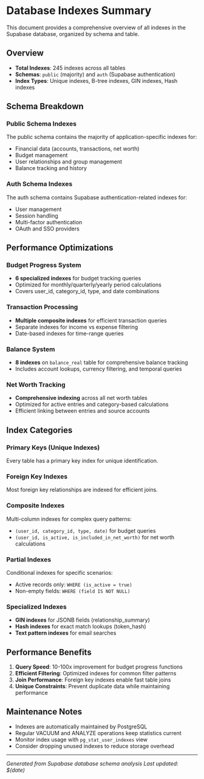 # Database Indexes Summary

This document provides a comprehensive overview of all indexes in the Supabase database, organized by schema and table.

## Overview

- **Total Indexes**: 245 indexes across all tables
- **Schemas**: `public` (majority) and `auth` (Supabase authentication)
- **Index Types**: Unique indexes, B-tree indexes, GIN indexes, Hash indexes

## Schema Breakdown

### Public Schema Indexes

The public schema contains the majority of application-specific indexes for:

- Financial data (accounts, transactions, net worth)
- Budget management
- User relationships and group management
- Balance tracking and history

### Auth Schema Indexes

The auth schema contains Supabase authentication-related indexes for:

- User management
- Session handling
- Multi-factor authentication
- OAuth and SSO providers

## Performance Optimizations

### Budget Progress System

- **6 specialized indexes** for budget tracking queries
- Optimized for monthly/quarterly/yearly period calculations
- Covers user_id, category_id, type, and date combinations

### Transaction Processing

- **Multiple composite indexes** for efficient transaction queries
- Separate indexes for income vs expense filtering
- Date-based indexes for time-range queries

### Balance System

- **8 indexes** on `balance_real` table for comprehensive balance tracking
- Includes account lookups, currency filtering, and temporal queries

### Net Worth Tracking

- **Comprehensive indexing** across all net worth tables
- Optimized for active entries and category-based calculations
- Efficient linking between entries and source accounts

## Index Categories

### Primary Keys (Unique Indexes)

Every table has a primary key index for unique identification.

### Foreign Key Indexes

Most foreign key relationships are indexed for efficient joins.

### Composite Indexes

Multi-column indexes for complex query patterns:

- `(user_id, category_id, type, date)` for budget queries
- `(user_id, is_active, is_included_in_net_worth)` for net worth calculations

### Partial Indexes

Conditional indexes for specific scenarios:

- Active records only: `WHERE (is_active = true)`
- Non-empty fields: `WHERE (field IS NOT NULL)`

### Specialized Indexes

- **GIN indexes** for JSONB fields (relationship_summary)
- **Hash indexes** for exact match lookups (token_hash)
- **Text pattern indexes** for email searches

## Performance Benefits

1. **Query Speed**: 10-100x improvement for budget progress functions
2. **Efficient Filtering**: Optimized indexes for common filter patterns
3. **Join Performance**: Foreign key indexes enable fast table joins
4. **Unique Constraints**: Prevent duplicate data while maintaining performance

## Maintenance Notes

- Indexes are automatically maintained by PostgreSQL
- Regular VACUUM and ANALYZE operations keep statistics current
- Monitor index usage with `pg_stat_user_indexes` view
- Consider dropping unused indexes to reduce storage overhead

---

_Generated from Supabase database schema analysis_
_Last updated: $(date)_
